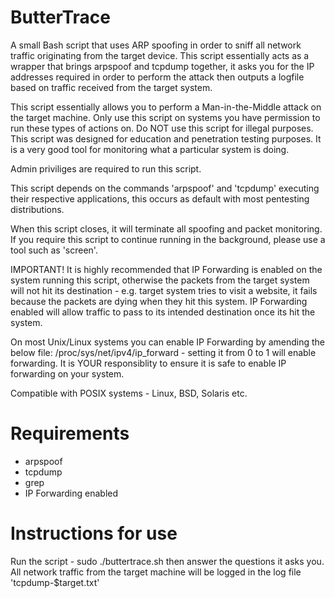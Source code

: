 # ButterTrace 
A small Bash script that uses ARP spoofing in order to sniff all network traffic originating from the target device. This script essentially acts as a wrapper that brings arpspoof and tcpdump together, it asks you for the IP addresses required in order to perform the attack then outputs a logfile based on traffic received from the target system.

This script essentially allows you to perform a Man-in-the-Middle attack on the target machine. Only use this script on systems you have permission to run these types of actions on. Do NOT use this script for illegal purposes. This script was designed for education and penetration testing purposes. It is a very good tool for monitoring what a particular system is doing.

Admin priviliges are required to run this script.

This script depends on the commands 'arpspoof' and 'tcpdump' executing their respective applications, this occurs as default with most pentesting distributions.

When this script closes, it will terminate all spoofing and packet monitoring. If you require this script to continue running in the background, please use a tool such as 'screen'.

IMPORTANT! It is highly recommended that IP Forwarding is enabled on the system running this script, otherwise the packets from the target system will not hit its destination - e.g. target system tries to visit a website, it fails because the packets are dying when they hit this system. IP Forwarding enabled will allow traffic to pass to its intended destination once its hit the system.

On most Unix/Linux systems you can enable IP Forwarding by amending the below file: 
/proc/sys/net/ipv4/ip_forward - setting it from 0 to 1 will enable forwarding. It is YOUR responsiblity to ensure it is safe to enable IP forwarding on your system.

Compatible with POSIX systems - Linux, BSD, Solaris etc.

Requirements
=============
 - arpspoof
 - tcpdump
 - grep
 - IP Forwarding enabled

Instructions for use
=====================
Run the script - sudo ./buttertrace.sh then answer the questions it asks you. 
All network traffic from the target machine will be logged in the log file 'tcpdump-$target.txt' 
